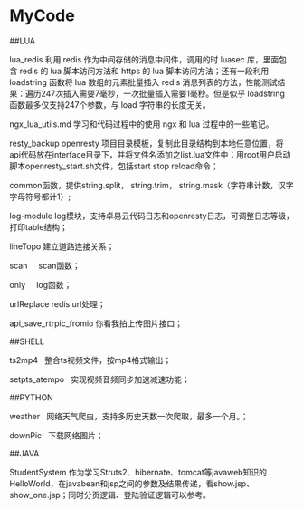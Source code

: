 # MyCode

##LUA

lua_redis   利用 redis 作为中间存储的消息中间件，调用的时 luasec 库，里面包含 redis 的 lua 脚本访问方法和 https 的 lua 脚本访问方法；还有一段利用 loadstring 函数将 lua 数组的元素批量插入 redis 消息列表的方法，性能测试结果：遍历247次插入需要7毫秒，一次批量插入需要1毫秒。但是似乎 loadstring 函数最多仅支持247个参数，与 load 字符串的长度无关。

ngx_lua_utils.md    学习和代码过程中的使用 ngx 和 lua 过程中的一些笔记。

resty_backup    openresty 项目目录模板，复制此目录结构到本地任意位置，将api代码放在interface目录下，并将文件名添加之list.lua文件中；用root用户启动脚本openresty_start.sh文件，包括start stop reload命令；

common函数，提供string.split， string.trim， string.mask（字符串计数，汉字字母符号都计1）;

log-module  log模块，支持卓易云代码日志和openresty日志，可调整日志等级，打印table结构；

lineTopo  建立道路连接关系；

scan      scan函数；

only      log函数；

urlReplace  redis url处理；

api_save_rtrpic_fromio  你看我拍上传图片接口；

##SHELL

ts2mp4    整合ts视频文件，按mp4格式输出；

setpts_atempo   实现视频音频同步加速减速功能；

##PYTHON

weather   网络天气爬虫，支持多历史天数一次爬取，最多一个月。；

downPic   下载网络图片；

##JAVA

StudentSystem 作为学习Struts2、hibernate、tomcat等javaweb知识的HelloWorld，在javabean和jsp之间的参数及结果传递，看show.jsp、show_one.jsp；同时分页逻辑、登陆验证逻辑可以参考。
